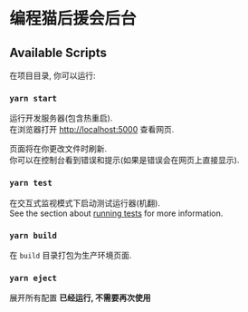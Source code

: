 # 编程猫后援会后台

## Available Scripts

在项目目录, 你可以运行:

### `yarn start`

运行开发服务器(包含热重启).<br />
在浏览器打开 [http://localhost:5000](http://localhost:5000) 查看网页.

页面将在你更改文件时刷新.<br />
你可以在控制台看到错误和提示(如果是错误会在网页上直接显示).

### `yarn test`

在交互式监视模式下启动测试运行器(机翻).<br />
See the section about [running tests](https://facebook.github.io/create-react-app/docs/running-tests) for more information.

### `yarn build`

在 `build` 目录打包为生产环境页面.<br />

### `yarn eject`

展开所有配置
**已经运行, 不需要再次使用**

